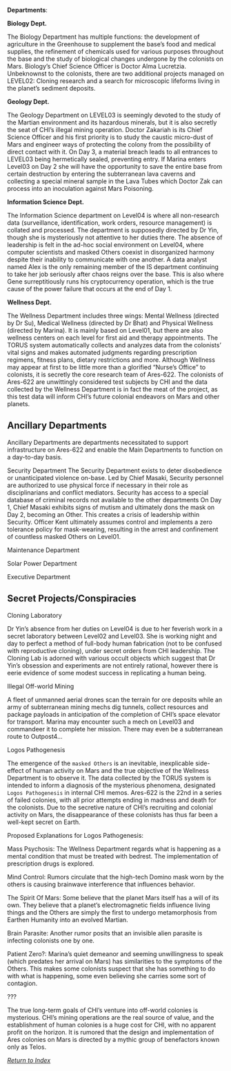 
**Departments**:

**Biology Dept.**


 The Biology Department has multiple functions: the development of agriculture in the Greenhouse to supplement the base’s food and medical supplies, the refinement of chemicals used for various purposes throughout the base and the study of biological changes undergone by the colonists on Mars. Biology’s Chief Science Officer is Doctor Alma Lucretzia. 
Unbeknownst to the colonists, there are two additional projects managed on LEVEL02: Cloning research and a search for microscopic lifeforms living in the planet’s sediment deposits.

**Geology Dept.**

The Geology Department on LEVEL03 is seemingly devoted to the study of the Martian environment and its hazardous minerals, but it is also secretly the seat of CHI’s illegal mining operation. Doctor Zakariah is its Chief Science Officer and his first priority is to study the caustic micro-dust of Mars and engineer ways of protecting the colony from the possibility of direct contact with it. 
On Day 3, a material breach leads to all entrances to LEVEL03 being hermetically sealed, preventing entry. If Marina enters Level03 on Day 2 she will have the opportunity to save the entire base from certain destruction by entering the subterranean lava caverns and collecting a special mineral sample in the Lava Tubes which Doctor Zak can process into an inoculation against Mars Poisoning.

**Information Science Dept.**

The Information Science department on Level04 is where all non-research data (surveillance, identification, work orders, resource management) is collated and processed. The department is supposedly directed by Dr Yin, though she is mysteriously not attentive to her duties there. 
The absence of leadership is felt in the ad-hoc social environment on Level04, where computer scientists and masked Others coexist in disorganized harmony despite their inability to communicate with one another. A data analyst named Alex is the only remaining member of the IS department continuing to take her job seriously after chaos reigns over the base. This is also where Gene surreptitiously runs his cryptocurrency operation, which is the true cause of the power failure that occurs at the end of Day 1.

**Wellness Dept.**

The Wellness Department includes three wings: Mental Wellness (directed by Dr Su), Medical Wellness (directed by Dr Bhat) and Physical Wellness (directed by Marina). It is mainly based on Level01, but there are also wellness centers on each level for first aid and therapy appointments. The TORUS system automatically collects and analyzes data from the colonists’ vital signs and makes automated judgments regarding prescription regimens, fitness plans, dietary restrictions and more.
Although Wellness may appear at first to be little more than a glorified “Nurse’s Office” to colonists, it is secretly the core research team of Ares-622. The colonists of Ares-622 are unwittingly considered test subjects by CHI and the data collected by the Wellness Department is in fact the meat of the project, as this test data will inform CHI’s future colonial endeavors on Mars and other planets. 
 
## Ancillary Departments
Ancillary Departments are departments necessitated to support infrastructure on Ares-622 and enable the Main Departments to function on a day-to-day basis.

Security Department
The Security Department exists to deter disobedience or unanticipated violence on-base. Led by Chief Masaki, Security personnel are authorized to use physical force if necessary in their role as disciplinarians and conflict mediators. Security has access to a special database of criminal records not available to the other departments
On Day 1, Chief Masaki exhibits signs of mutism and ultimately dons the mask on Day 2, becoming an Other. This creates a crisis of leadership within Security. Officer Kent ultimately assumes control and implements a zero tolerance policy for mask-wearing, resulting in the arrest and confinement of countless masked Others on Level01.

Maintenance Department

Solar Power Department

Executive Department

## Secret Projects/Conspiracies

Cloning Laboratory

Dr Yin’s absence from her duties on Level04 is due to her feverish work in a secret laboratory between Level02 and Level03. She is working night and day to perfect a method of full-body human fabrication (not to be confused with reproductive cloning), under secret orders from CHI leadership. The Cloning Lab is adorned with various occult objects which suggest that Dr Yin’s obsession and experiments are not entirely rational, however there is eerie evidence of some modest success in replicating a human being.

Illegal Off-world Mining

A fleet of unmanned aerial drones scan the terrain for ore deposits while an army of subterranean mining mechs dig tunnels, collect resources and package payloads in anticipation of the completion of CHI’s space elevator for transport. Marina may encounter such a mech on Level03 and commandeer it to complete her mission. There may even be a subterranean route to Outpost4…

Logos Pathogenesis

The emergence of the `masked Others` is an inevitable, inexplicable side-effect of human activity on Mars and the true objective of the Wellness Department is to observe it. The data collected by the TORUS system is intended to inform a diagnosis of the mysterious phenomena, designated `Logos Pathogenesis` in internal CHI memos. Ares-622 is the 22nd in a series of failed colonies, with all prior attempts ending in madness and death for the colonists. Due to the secretive nature of CHI’s recruiting and colonial activity on Mars, the disappearance of these colonists has thus far been a well-kept secret on Earth.
	
Proposed Explanations for Logos Pathogenesis:

Mass Psychosis: The Wellness Department regards what is happening as a mental condition that must be treated with bedrest. The implementation of prescription drugs is explored.

Mind Control: Rumors circulate that the high-tech Domino mask worn by the others is causing brainwave interference that influences behavior.

The Spirit Of Mars: Some believe that the planet Mars itself has a will of its own. They believe that a planet’s electromagnetic fields influence living things and the Others are simply the first to undergo metamorphosis from Earthen Humanity into an evolved Martian.

Brain Parasite: Another rumor posits that an invisible alien parasite is infecting colonists one by one.

Patient Zero?: Marina’s quiet demeanor and seeming unwillingness to speak (which predates her arrival on Mars) has similarities to the symptoms of the Others. This makes some colonists suspect that she has something to do with what is happening, some even believing she carries some sort of contagion.

???

The true long-term goals of CHI’s venture into off-world colonies is mysterious. CHI’s mining operations are the real source of value, and the establishment of human colonies is a huge cost for CHI, with no apparent profit on the horizon. It is rumored that the design and implementation of Ares colonies on Mars is directed by a mythic group of benefactors known only as Telos.



*[Return to Index](index.md)*
